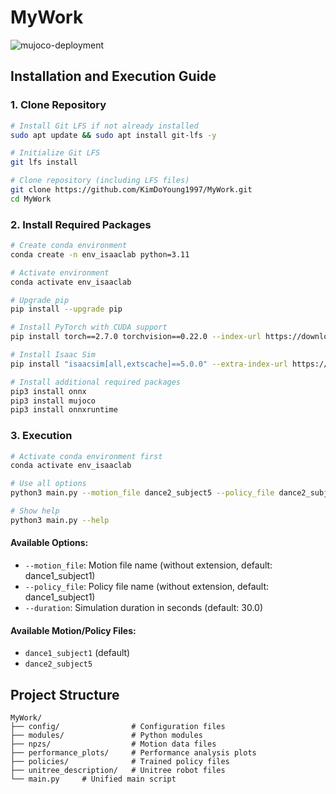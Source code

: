 # MyWork

![mujoco-deployment](imgs/mujoco_deployment.gif)


## Installation and Execution Guide

### 1. Clone Repository

```bash
# Install Git LFS if not already installed
sudo apt update && sudo apt install git-lfs -y

# Initialize Git LFS
git lfs install

# Clone repository (including LFS files)
git clone https://github.com/KimDoYoung1997/MyWork.git
cd MyWork
```

### 2. Install Required Packages

```bash
# Create conda environment
conda create -n env_isaaclab python=3.11

# Activate environment
conda activate env_isaaclab

# Upgrade pip
pip install --upgrade pip

# Install PyTorch with CUDA support
pip install torch==2.7.0 torchvision==0.22.0 --index-url https://download.pytorch.org/whl/cu128

# Install Isaac Sim
pip install "isaacsim[all,extscache]==5.0.0" --extra-index-url https://pypi.nvidia.com

# Install additional required packages
pip3 install onnx
pip3 install mujoco
pip3 install onnxruntime
```

### 3. Execution

```bash
# Activate conda environment first
conda activate env_isaaclab

# Use all options
python3 main.py --motion_file dance2_subject5 --policy_file dance2_subject5 --duration 30.0

# Show help
python3 main.py --help
```

#### Available Options:
- `--motion_file`: Motion file name (without extension, default: dance1_subject1)
- `--policy_file`: Policy file name (without extension, default: dance1_subject1)  
- `--duration`: Simulation duration in seconds (default: 30.0)

#### Available Motion/Policy Files:
- `dance1_subject1` (default)
- `dance2_subject5`


## Project Structure

```
MyWork/
├── config/                # Configuration files
├── modules/               # Python modules
├── npzs/                  # Motion data files
├── performance_plots/     # Performance analysis plots
├── policies/              # Trained policy files
├── unitree_description/   # Unitree robot files
└── main.py     # Unified main script
```

